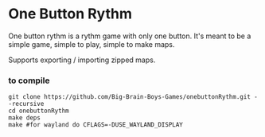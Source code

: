 # One Button Rythm
One button rythm is a rythm game with only one button.
It's meant to be a simple game, simple to play, simple to make maps.

Supports exporting / importing zipped maps.

### to compile

    git clone https://github.com/Big-Brain-Boys-Games/onebuttonRythm.git --recursive
    cd onebuttonRythm
    make deps
    make #for wayland do CFLAGS=-DUSE_WAYLAND_DISPLAY
